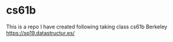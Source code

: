# cs61b
This is a repo I have created following taking class cs61b Berkeley https://sp19.datastructur.es/
